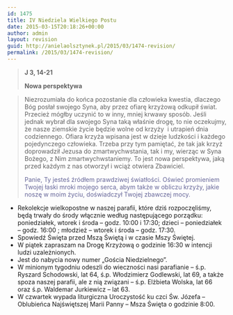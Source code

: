 ```yaml
---
id: 1475
title: IV Niedziela Wielkiego Postu
date: 2015-03-15T20:18:26+00:00
author: admin
layout: revision
guid: http://anielaolsztynek.pl/2015/03/1474-revision/
permalink: /2015/03/1474-revision/
---
```

> **J 3, 14-21**
> 
> **Nowa perspektywa**

> Niezrozumiała do końca pozostanie dla człowieka kwestia, dlaczego Bóg posłał swojego Syna, aby przez ofiarę krzyżową odkupił świat. Przecież mógłby uczynić to w inny, mniej krwawy sposób. Jeśli jednak wybrał dla swojego Syna taką właśnie drogę, to nie oczekujmy, że nasze ziemskie życie będzie wolne od krzyży  i utrapień dnia codziennego. Ofiara krzyża wpisana jest w dzieje ludzkości i każdego pojedynczego człowieka. Trzeba przy tym pamiętać, że tak jak krzyż doprowadził Jezusa do zmartwychwstania, tak i my, wierząc w Syna Bożego, z Nim zmartwychwstaniemy. To jest nowa perspektywa, jaką przed każdym z nas otworzył i wciąż otwiera Zbawiciel.
> 
> <span style="color: #666699;">Panie, Ty jesteś źródłem prawdziwej światłości. Oświeć promieniem Twojej łaski mroki mojego serca, abym także w obliczu krzyży, jakie noszę w moim życiu, doświadczył Twojej zbawczej mocy.</span>

  * Rekolekcje wielkopostne w naszej parafii, które dziś rozpoczęliśmy, będą trwały do środy włącznie według następującego porządku: poniedziałek, wtorek i środa &#8211; godz. 10:00 i 17:30; dzieci &#8211; poniedziałek &#8211; godz. 16:00 ; młodzież &#8211; wtorek i środa &#8211; godz. 17:30.
  * Spowiedź Święta przed Mszą Świętą i w czasie Mszy Świętej.
  * W piątek zapraszam na Drogę Krzyżową o godzinie 16:30 w intencji ludzi uzależnionych.
  * Jest do nabycia nowy numer &#8222;Gościa Niedzielnego&#8221;.
  * W minionym tygodniu odeszli do wieczności nasi parafianie &#8211; ś.p. Ryszard Schodowski, lat 64, ś.p. Włodzimierz Godlewski, lat 69, a także spoza naszej parafii, ale z nią związani &#8211; ś.p. Elżbieta Wolska, lat 66 oraz ś.p. Waldemar Jurkiewicz &#8211; lat 63.
  * W czwartek wypada liturgiczna Uroczystość ku czci Św. Józefa &#8211; Oblubieńca Najświętszej Marii Panny &#8211; Msza Święta o godzinie 8:00.
